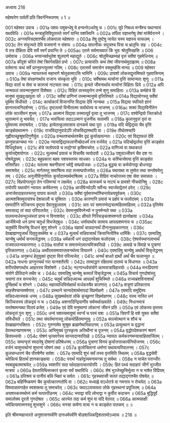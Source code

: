 अध्यायः 216

महेश्वरेण पार्वतीं प्रति त्रिवर्गनिरूपणम् ॥ 1 ॥

001	महेश्वर उवाच ।
001a	पशवः पशुबन्धेषु ये हन्यन्तेऽध्वरेषु च ।
001c	यूपे निबध्य मन्त्रैश्च यथान्यायं यथाविधि ।
001e	मन्त्राहुतिविपूतास्ते स्वर्गं यान्ति यशस्विनि ॥
002a	तर्पिता यज्ञभागेषु तेषां मांसैर्वरानने ।
002c	अग्नयस्त्रिदशाश्चैव लोकपाला महेश्वराः ॥
003a	तेषु तुष्टेषु जायेत यस्य यज्ञस्य यत्फलम् ।
003c	तेन संयुज्यते देवि यजमानो न संशयः ॥
004a	सपत्नीकः सपुत्रश्च पित्रा च भ्रातृभिः सह ।
004c	ये तत्र दीक्षिता देवि सर्वे स्वर्गं प्रयान्ति ते ॥
005ac	एतत्ते सर्वमाख्यातं किं भूयः श्रोतुमिच्छसि ॥
006	उमोवाच ।
006a	भगवन्सर्वभूतेश शूलपाणे महाद्युते ।
006c	श्रोतुमिच्छाम्यहं वृत्तं सर्वेषां गृहमेधिनाम् ॥
007a	कीदृशं चरितं तेषां त्रिवर्गसहितं प्रभो ।
007c	प्रत्यायतिः कथं तेषां जीवनार्थमुदाहृतम् ॥
008a	वर्तमानाः कथं सर्वे प्राप्नुवन्त्युत्तमां गतिम् ।
008c	एतत्सर्वं समासेन वक्तुमर्हसि मानद ॥
009	महेश्वर उवाच ।
009a	न्यायतस्त्वं महाभागे श्रोतुकामाऽसि भामिनि ।
009c	प्रायशो लोकसद्वृत्तमिष्यते गृहवासिनाम् ॥
010a	तेषां संरक्षणार्थाय राजानः संस्कृता भुवि ।
010c	सर्वेषामथ मर्त्यानां वृत्तिं सामान्यतः शृणुः ॥
011a	विद्या वार्ता च सेवा च कारुत्वं नाट्यता तथा ।
011c	इत्यते जीवनार्थाय मर्त्यानां विहिताः प्रिये ॥
012a	अपि जन्मफलं तावन्मानुषाणां विशेषतः ।
012c	विहितं तत्स्ववृत्तेन तन्मे शृणु समाहिताः ॥
013a	कर्मक्षेत्रं हि मानुष्यं सुखदुःखयुताः परे ।
013c	सर्वेषां प्राणिनां तस्मान्मानुष्ये वृत्तिरिष्यते ॥
014a	विद्यायोगस्तु सर्वेषां पूर्वमेव विधीयते ।
014c	कार्याकार्यं विजानन्ति विद्यया देवि नान्यथा ॥
015a	विद्यया स्फीयते ज्ञानं ज्ञानात्तत्वनिदर्शनम् ।
015c	दृष्टतत्वो विनीतात्मा सर्वार्थस्य च भाजनम् ॥
016ac	शक्यं विद्याविनीतेन लोके सञ्जीवनं शुभम् ॥
017a	आत्मानं विद्यया तस्मात्पूर्वं वृत्वा तु भाजनम् ।
017c	वश्येन्द्रियो जितक्रोधो भूतात्मानं तु भावयेत् ।
017e	भावयित्वा तदाऽऽत्मानं पूजनीयः सतामपि ॥
018a	कुलानुवृत्तं वृत्तं वा पूर्वमात्मा समाश्रयेत् ।
018c	इत्येतत्कुलवासाय दानकर्म यथा पुरा ॥
019a	यदि चेद्विद्यया चैव वृत्तिं काङ्क्षेदथात्मनः ।
019c	राजविद्यानुवादेऽपि लोकविद्यामथापि वा ।
019e	तीर्थतश्चापि गृह्णीयाच्छुश्रूषादिगुणैर्युतः ॥
020a	ग्रन्थतश्चार्थतश्चैव दृढं कुर्यात्प्रयत्नतः ।
020c	एवं विद्याफलं देवि प्राप्नुयान्नान्यथा नरः ।
020e	न्यायाद्विद्याफलानीच्छेदधर्मं तत्र वर्जयेत् ॥
021a	यदिच्छेद्वार्तया वृत्तिं काङ्क्षेत विधिपूर्वकम् ।
021c	क्षेत्रे जलोपपन्ने च तद्योग्यां कृषिमाचरेत् ॥
022a	वाणिज्यं वा यथाकालं कुर्यात्तद्देशयोगतः ।
022c	मूल्यमर्थं प्रयासं च विचार्यैव व्ययोदयौ ॥
023a	पशुसञ्जीवनं चैव दश गाः पोषयेद्ध्रुवम् ।
023c	बहुप्रकारा बहवः पशवस्तस्य साधकाः ॥
024a	यः कश्चित्सेवया वृत्तिं काङ्क्षेत मतिमान्नरः ।
024c	यतात्मा श्रवणीयानां भवेद्वै सम्प्रयोजकः ॥
025a	बुद्ध्या वा कर्मयोगाद्वा बोधनाद्वा समाश्रयेत् ।
025c	मार्गतस्तु समाश्रित्य तदा तत्सम्प्रयोजयेत् ॥
026a	यथायथा स तुष्येत तथा सन्तोषयेत्तु तम् ।
026c	अनुजीविगुणोपेतः कुर्यादात्मार्थमाश्रितम् ॥
027a	विप्रियं नाचरेत्तस्य एषा सेवा समासतः ।
027c	विप्रयोगात्पुरा तेन गतिमन्यां न लक्षयेत् ॥
028a	कारुकर्म च नाट्यं च प्रायशो नीचयोनिषु ।
028c	तयोरपि यथायोगं न्यायतः कर्मवेतनम् ॥
029a	आजीवेभ्योऽपि सर्वेभ्यः स्वार्जवाद्वेतनं हरेत् ।
029c	अनार्जवादाहरतस्तत्तु पापाय कल्पते ॥
030a	सर्वेषां पूर्वमारम्भांश्चिन्तयेन्नयपूर्वकम् ।
030c	आत्मशक्तिमुपायांश्च देशकालौ च युक्तितः ।
030e	कारणानि प्रयासं च प्रक्षेपं च फलोदयम् ॥
031a	एवमादीनि सञ्चिन्त्य दृष्ट्वा दैवानुकूलताम् ।
031c	अतः परं समारम्भेद्यत्रात्महितमाहितम् ॥
032a	वृत्तिमेव समासाद्य तां सदा परिपालयेत् ।
032c	देवमानुषविघ्नेभ्यो न पुनर्मन्यते यथा ॥
033a	पालयन्वर्धयन्भुञ्जंस्तां प्राप्य न विनाशयेत् ।
033c	क्षीयते गिरिसङ्काशमश्नतो ह्यनपेक्षया ॥
034a	आजीवेभ्यो धनं प्राप्य चतुर्धा विभजेद्बुधः ।
034c	धर्मायार्थाय कामाय आपत्प्रशमनाय च ॥
035ac	चतुर्ष्वपि विभागेषु विधानं शृणु शोभने ॥
036a	यज्ञार्थं चान्नदानार्थं दीनानुग्रहकारणात् ।
036c	देवब्राह्मणपूजार्थं पितृपूजार्थमेव च ॥
037a	मूलार्थं सन्निवासार्थं क्रियानित्यैश्चि धार्मिकैः ।
037c	एवमादिषु चान्येषु धर्मार्थं सन्त्यजेद्धनम् ॥
038a	धर्मकार्ये धनं दद्यादनवेक्ष्य फलोदयम् ।
038c	ऐश्वर्यस्थानलाभार्थं राजवाल्लभ्यकारणात् ॥
039a	वार्तायां च समारम्भेऽमात्यमित्रपरिग्रहे ।
039c	आवाहे च विवाहे च पुत्राणां वृत्तिकारणात् ॥
040a	अर्थोदयसमावाप्तावनर्थस्य विघातने ।
040c	एवमादिषु चान्येषु अर्थार्थं विसृजेद्धनम् ॥
041a	अनुबन्धं हेतुयुक्तं दृष्ट्वा वित्तं परित्यजेत् ।
041c	अनर्थं बाधते ह्यर्थो अर्थं चैव फलान्युत ॥
042a	नाधनाः प्राप्नुन्त्यर्थं नरा यत्नशतैरपि ।
042c	तस्माद्धनं रक्षितव्यं दातव्यं च विधानतः ॥
043a	शरीरपोषणार्थाय आहारस्य विशोषणे ।
043c	नटगान्धर्वसंयोगे कामयात्राविहारयोः ॥
044a	मनःप्रियाणां संयोगे प्रीतिदाने तथैव च ।
044c	एवमादिषु चान्येषु कामार्तं विसृजेद्धनम् ॥
045a	विचार्य गुणदोषांस्तु त्रयाणां तत्र सन्त्यजेत् ।
045c	चतुर्थं सन्निदध्याच्च आपदर्थं शुचिस्मिते ॥
046a	राज्यभ्रंशविनाशार्थं दुर्भिक्षार्थं च शोभने ।
046c	महाव्याधिविमोक्षार्थं वार्धकस्यैव कारणात् ॥
047a	शत्रूणां प्रतिकाराय साहसैश्चाप्यमर्षणात् ।
047c	प्रस्थाने चान्यदेशार्थमापदां विप्रमोक्षणे ।
047e	एवमादि समुद्दिश्य सन्निदध्यात्स्वकं धनम् ॥
048a	सुखमर्थवतां लोके कृच्छ्राणां विप्रमोक्षणम् ।
048c	यस्य नास्ति धनं किञ्चित्तस्य लोकद्वयं न च ॥
049a	अशनादिन्द्रियाणीव सर्वमर्थात्प्रवर्तते ।
049c	निधानमात्रं यस्तेषामन्यथा विलयं व्रजेत् ।
049e	एवं देवि मनुष्याणां लोकानां जीवनं प्रति ॥
050a	एवं लोकस्य वृत्तस्य लोकवृत्तं पुनः शृणु ।
050c	धन्यं यशस्यमायुष्यं स्वर्ग्यं च परमं यशः ॥
051a	त्रिवर्गो हि वशे युक्तः सर्वेषां संविधीयते ।
051c	तथा संवर्तमानास्तु लोकयोर्हितमाप्नुयुः ॥
052a	काल्योत्थानं च शौचं च देवब्राह्मणभक्तितः ।
052c	गुरुणामेव शुश्रूषा ब्राह्मणेष्वभिवादनम् ॥
053a	प्रत्युत्थानं च वृद्धानां देवस्थानप्रणामनम् ।
053c	आभिमुख्यं पुरस्कृत्य अतिथीनां च पूजनम् ॥
054a	वृद्धोपदेशकरणं श्रवणं हितपथ्ययोः ।
054c	पोषणं भृत्यवर्गस्य सान्त्वदानपरिग्रहे ॥
055a	न्यायतः कर्मकरणमन्यायाहितवर्जितम् ।
055c	सम्यग्वृत्तं स्वदारेषु दोषाणां प्रतिषेधनम् ॥
056a	पुत्राणां विनयं कुर्यात्तत्तत्कार्यनियोजनम् ।
056c	वर्जनं चाशुभार्थानां शुभानां जोषणं तथा ॥
057a	कुलोचितानां धर्माणां यथावत्परिपालनम् ।
057c	कुलसन्धारणं चैव पौरुषेणैव सर्वशः ।
057e	एवमादि शुभं सर्वं तस्य वृत्तमिति स्थितम् ॥
058a	वृद्धसेवी भवेन्नित्यं हितार्थं ज्ञानकाङ्क्षया ।
058c	परार्थं नाहरेद्द्रव्यमनामन्त्र्य तु सर्वथा ।
058e	न याचेत परान्धीरः स्वबाहुबलमाश्रयेत् ॥
059a	स्वशरीरं सदा रक्षेदाहाराचारयोरपि ।
059c	हितं पथ्यं सदाहारं जीर्णं भुञ्जीत मात्रया ॥
060a	देवतातिथिसत्कारं कृत्वा सर्वं यथाविधि ।
060c	शेषं भुञ्जेच्छुचिर्भूत्वा न च भाषेत विप्रियम् ॥
061a	प्रतिश्रयं च पानीयं बलिं भिक्षां च सर्वतः ।
061c	गृहस्थवासी सततं तद्याद्गाश्चैव पोषयेत् ॥
062a	बहिर्निष्क्रमणं चैव कुर्यात्कारणतोपि वा ।
062c	मध्याह्ने वाऽर्धरात्रे वा गमनाय न रोचयेत् ॥
063a	विषयान्नावगाहेत स्वशक्त्या तु समाचरेत् ।
063c	यथाऽऽयव्ययता लोके गृहस्थानां प्रपूजितम् ॥
064a	अयशस्करमर्थघ्नं कर्म यत्परपीडनम् ।
064c	भयाद्वा यदि लोभाद्वा न कुर्वीत कदाचन ॥
065a	बुद्धिपूर्वं समालोक्य दूरतो गुणदोषतः ।
065c	आरभेत तदा कर्म शुभं वा यदि वेतरत् ॥
066a	आत्मसाक्षी भवेन्नित्यमात्मनस्तु शुभाशुभे ।
066c	मनसा कर्मणा वाचा न च काङ्क्षेत पातकम् ॥ ॥

इति श्रीमन्महाभारते अनुशासनपर्वणि दानधर्मपर्वणि षोडशाधिकद्विशततमोऽध्यायः ॥ 216 ॥
